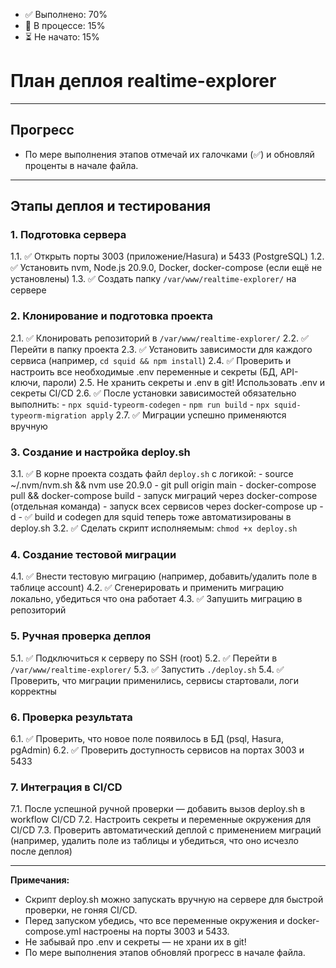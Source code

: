 - ✅ Выполнено: 70%
- 🚀 В процессе: 15%
- ⏳ Не начато: 15%

# План деплоя realtime-explorer

---

## Прогресс

- По мере выполнения этапов отмечай их галочками (✅) и обновляй проценты в начале файла.

---

## Этапы деплоя и тестирования

### 1. Подготовка сервера
  1.1. ✅ Открыть порты 3003 (приложение/Hasura) и 5433 (PostgreSQL)
  1.2. ✅ Установить nvm, Node.js 20.9.0, Docker, docker-compose (если ещё не установлены)
  1.3. ✅ Создать папку `/var/www/realtime-explorer/` на сервере

### 2. Клонирование и подготовка проекта
  2.1. ✅ Клонировать репозиторий в `/var/www/realtime-explorer/`
  2.2. ✅ Перейти в папку проекта
  2.3. ✅ Установить зависимости для каждого сервиса (например, `cd squid && npm install`)
  2.4. ✅ Проверить и настроить все необходимые .env переменные и секреты (БД, API-ключи, пароли)
  2.5. Не хранить секреты и .env в git! Использовать .env и секреты CI/CD
  2.6. ✅ После установки зависимостей обязательно выполнить:
    - `npx squid-typeorm-codegen`
    - `npm run build`
    - `npx squid-typeorm-migration apply`
  2.7. ✅ Миграции успешно применяются вручную

### 3. Создание и настройка deploy.sh
  3.1. ✅ В корне проекта создать файл `deploy.sh` с логикой:
    - source ~/.nvm/nvm.sh && nvm use 20.9.0
    - git pull origin main
    - docker-compose pull && docker-compose build
    - запуск миграций через docker-compose (отдельная команда)
    - запуск всех сервисов через docker-compose up -d
    - ✅ build и codegen для squid теперь тоже автоматизированы в deploy.sh
  3.2. ✅ Сделать скрипт исполняемым: `chmod +x deploy.sh`

### 4. Создание тестовой миграции
  4.1. ✅ Внести тестовую миграцию (например, добавить/удалить поле в таблице account)
  4.2. ✅ Сгенерировать и применить миграцию локально, убедиться что она работает
  4.3. ✅ Запушить миграцию в репозиторий

### 5. Ручная проверка деплоя
  5.1. ✅ Подключиться к серверу по SSH (root)
  5.2. ✅ Перейти в `/var/www/realtime-explorer/`
  5.3. ✅ Запустить `./deploy.sh`
  5.4. ✅ Проверить, что миграции применились, сервисы стартовали, логи корректны

### 6. Проверка результата
  6.1. ✅ Проверить, что новое поле появилось в БД (psql, Hasura, pgAdmin)
  6.2. ✅ Проверить доступность сервисов на портах 3003 и 5433

### 7. Интеграция в CI/CD
  7.1. После успешной ручной проверки — добавить вызов deploy.sh в workflow CI/CD
  7.2. Настроить секреты и переменные окружения для CI/CD
  7.3. Проверить автоматический деплой с применением миграций (например, удалить поле из таблицы и убедиться, что оно исчезло после деплоя)

---

**Примечания:**
- Скрипт deploy.sh можно запускать вручную на сервере для быстрой проверки, не гоняя CI/CD.
- Перед запуском убедись, что все переменные окружения и docker-compose.yml настроены на порты 3003 и 5433.
- Не забывай про .env и секреты — не храни их в git!
- По мере выполнения этапов обновляй прогресс в начале файла. 